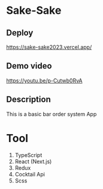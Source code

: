 # Sake-Sake 

## Deploy
https://sake-sake2023.vercel.app/

## Demo video
https://youtu.be/p-Cutwb0RvA

## Description
This is a basic bar order system App

# Tool
1. TypeScript
2. React (Next.js)
3. Redux
4. Cocktail Api
5. Scss


